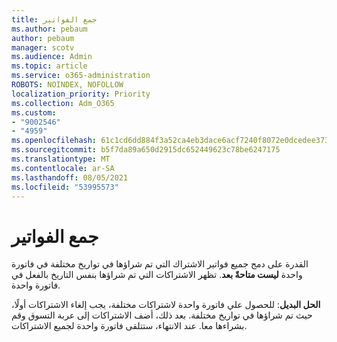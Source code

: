 ```yaml
---
title: جمع الفواتير
ms.author: pebaum
author: pebaum
manager: scotv
ms.audience: Admin
ms.topic: article
ms.service: o365-administration
ROBOTS: NOINDEX, NOFOLLOW
localization_priority: Priority
ms.collection: Adm_O365
ms.custom:
- "9002546"
- "4959"
ms.openlocfilehash: 61c1cd6dd884f3a52ca4eb3dace6acf7240f8072e0dcedee373097129dbfce57
ms.sourcegitcommit: b5f7da89a650d2915dc652449623c78be6247175
ms.translationtype: MT
ms.contentlocale: ar-SA
ms.lasthandoff: 08/05/2021
ms.locfileid: "53995573"
---
```

# <a name="combine-invoices"></a>جمع الفواتير

القدرة على دمج جميع فواتير الاشتراك التي تم شراؤها في تواريخ مختلفة في فاتورة واحدة **ليست متاحةً بعد**. تظهر الاشتراكات التي تم شراؤها بنفس التاريخ بالفعل في فاتورة واحدة.

**الحل البديل**: للحصول علي فاتورة واحدة لاشتراكات مختلفة، يجب إلغاء الاشتراكات أولًا، حيث تم شراؤها في تواريخ مختلفة. بعد ذلك، أضف الاشتراكات إلى عربة التسوق وقم بشراءها معا. عند الانتهاء، ستتلقى فاتورة واحدة لجميع الاشتراكات.
